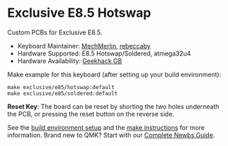 # Exclusive E8.5 Hotswap

Custom PCBs for Exclusive E8.5. 

* Keyboard Maintainer: [MechMerlin](https://github.com/mechmerlin), [rebeccaby](https://github.com/rebeccaby)
* Hardware Supported: E8.5 Hotswap/Soldered, atmega32u4
* Hardware Availability: [Geekhack GB](https://geekhack.org/index.php?topic=103520)

Make example for this keyboard (after setting up your build environment):

    make exclusive/e85/hotswap:default
    make exclusive/e85/soldered:default

**Reset Key**: The board can be reset by shorting the two holes underneath the PCB, or pressing the reset button on the reverse side. 

See the [build environment setup](https://docs.qmk.fm/#/getting_started_build_tools) and the [make instructions](https://docs.qmk.fm/#/getting_started_make_guide) for more information. Brand new to QMK? Start with our [Complete Newbs Guide](https://docs.qmk.fm/#/newbs).
